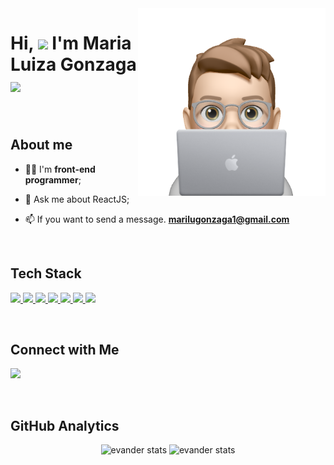 <img src="avatar.png" min-width="400px" max-width="450px" width="300px" align="right" alt="Computador">
<h1 align="left">Hi, <img src="https://github.com/EvanderInacio/EvanderInacio/blob/main/images/Earth.gif?raw=true" width="30"> I'm Maria Luiza Gonzaga
 <img src="https://raw.githubusercontent.com/kaueMarques/kaueMarques/master/hi.gif" width="30"></h1>
 
<!--  <p align="left"> <img src="https://komarev.com/ghpvc/?username=Marilugonzaga&color=0e14c2" alt="Profile views" /> </p> -->

<br>

 ## About me
 
<!-- - 🚀 My portfolio **[ evander.vercel.app](https://evander.vercel.app/)**; -->
 
- 👨‍🎓 I'm **front-end programmer**;

- 💬 Ask me about ReactJS;

- 📫 If you want to send a message.  **marilugonzaga1@gmail.com**

<br>

## Tech Stack

<div align="left">
 <p>
    <a href='https://html.com/'>
      <img src="https://skillicons.dev/icons?i=html"/>
    </a>
    <a href='https://developer.mozilla.org/en-US/docs/Web/CSS'>
      <img src="https://skillicons.dev/icons?i=css"/>
    </a>
    <a href='https://www.javascript.com/'>
      <img src="https://skillicons.dev/icons?i=js"/>
    </a>
    <a href='https://reactjs.org/'>
      <img src="https://skillicons.dev/icons?i=react"/>
    </a>
    <a href='https://git-scm.com/'>
     <img src="https://skillicons.dev/icons?i=git"/>
    </a>
    <a href='https://styled-components.com/'>
      <img src="https://skillicons.dev/icons?i=styledcomponents"/>
    </a>
    <a href='https://www.figma.com/'>
     <img src="https://skillicons.dev/icons?i=figma"/>
    </a>
 </p>

</div>
  
<br>

## Connect with Me

<p align="left">
 
 <a href="https://www.linkedin.com/in/maria-luiza-santos-gonzaga-a3b45395/" alt="Linkedin">
  <img width="140px" src="https://img.shields.io/badge/-Linkedin-rgb(25, 27, 30)?style=for-the-badge&logo=Linkedin&logoColor=rgb(150, 118, 228)&link=https://www.linkedin.com/in/evander-inacio"/> 
 </a>
 
<!--  <a href="https://evander.vercel.app/" alt="Portfolio">
  <img width="178px" src="https://img.shields.io/badge/my_portfolio-rgb(25, 27, 30)?style=for-the-badge&logo=ko-fi&logoColor=rgb(150, 118, 228)&link=https://www.evanderinacio.com/"/>
 </a> -->

 </p>

<br>

## GitHub Analytics

<div align="center">
<img height='180em' src="https://github-readme-stats.vercel.app/api?username=Marilugonzaga&show_icons=true=anuraghazra&show_icons=true&theme=aura" alt="evander stats"/>
<img height='180em' src="https://github-readme-stats.vercel.app/api/top-langs/?username=Marilugonzaga&layout=compact&theme=aura" alt="evander stats"/>
 </div>
  
<br>

<!--
**Marilugonzaga/Marilugonzaga** is a ✨ _special_ ✨ repository because its `README.md` (this file) appears on your GitHub profile.

Here are some ideas to get you started:

- 🔭 I’m currently working on ...
- 🌱 I’m currently learning ...
- 👯 I’m looking to collaborate on ...
- 🤔 I’m looking for help with ...
- 💬 Ask me about ...
- 📫 How to reach me: ...
- 😄 Pronouns: ...
- ⚡ Fun fact: ...
-->
